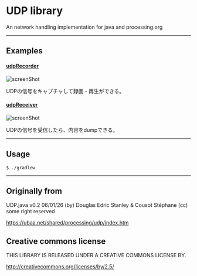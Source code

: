 # UDP library

An network handling implementation for java and processing.org

---

## Examples

#### [udpRecorder](examples/udpRecorder)

![screenShot](resources/screenshot/ss_recorder.png)

UDPの信号をキャプチャして録画・再生ができる。

#### [udpReceiver](examples/udpReceiver)

![screenShot](resources/screenshot/ss_receiver.png)

UDPの信号を受信したら、内容をdumpできる。

---

## Usage

```
$ ./gradlew
```

---

## Originally from

UDP.java v0.2 06/01/26 (by) Douglas Edric Stanley & Cousot Stéphane (cc) some right reserved

https://ubaa.net/shared/processing/udp/index.htm

## Creative commons license

THIS LIBRARY IS RELEASED UNDER A CREATIVE COMMONS LICENSE BY.

http://creativecommons.org/licenses/by/2.5/

